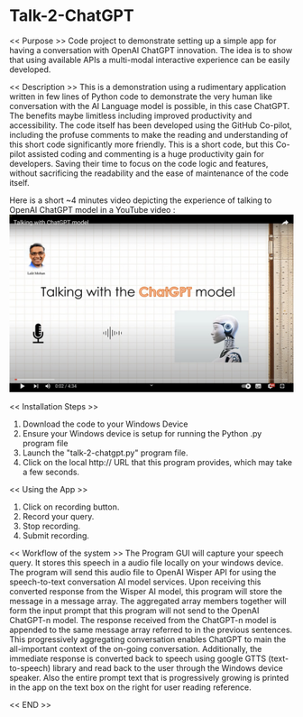# Talk-2-ChatGPT

<< Purpose >> Code project to demonstrate setting up a simple app for having a conversation with OpenAI ChatGPT innovation. The idea is to show that using available APIs a multi-modal interactive experience can be easily developed.

<< Description >> This is a demonstration using a rudimentary application written in few lines of Python code to demonstrate the very human like conversation with the AI Language model is possible, in this case ChatGPT. The benefits maybe limitless including improved productivity and accessibility. The code itself has been developed using the GitHub Co-pilot, including the profuse comments to make the reading and understanding of this short code significantly more friendly. This is a short code, but this Co-pilot assisted coding and commenting is a huge productivity gain for developers. Saving their time to focus on the code logic and features, without sacrificing the readability and the ease of maintenance of the code itself.

Here is a short ~4 minutes video depicting the experience of talking to OpenAI ChatGPT model in a YouTube video :
[![YouTube Video](Talk-2-ChatGPT-thumb.jpg?raw=true "YouTube video")](https://youtu.be/uVrhM3Tmlvw)

<< Installation Steps >>
1. Download the code to your Windows Device
2. Ensure your Windows device is setup for running the Python .py program file
3. Launch the "talk-2-chatgpt.py" program file.
4. Click on the local http:// URL that this program provides, which may take a few seconds.

<< Using the App >>
1. Click on recording button.
2. Record your query.
3. Stop recording.
4. Submit recording.

<< Workflow of the system >> 
The Program GUI will capture your speech query. It stores this speech in a audio file locally on your windows device. The program will send this audio file to OpenAI Wisper API for using the speech-to-text conversation AI model services. Upon receiving this converted response from the Wisper AI model, this program will store the message in a message array. The aggregated array members together will form the input prompt that this program will not send to the OpenAI ChatGPT-n model. The response received from the ChatGPT-n model is appended to the same message array referred to in the previous sentences. This progressively aggregating conversation enables ChatGPT to main the all-important context of the on-going conversation. Additionally, the immediate response is converted back to speech using google GTTS (text-to-speech) library and read back to the user through the Windows device speaker. Also the entire prompt text that is progressively growing is printed in the app on the text box on the right for user reading reference.

<< END >>
